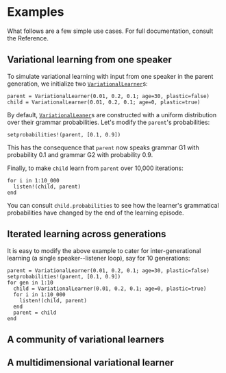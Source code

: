 # Examples

What follows are a few simple use cases. For full documentation, consult the Reference.


## Variational learning from one speaker

To simulate variational learning with input from one speaker in the parent generation, we initialize two [`VariationalLearner`](@ref)s:

```{julia}
parent = VariationalLearner(0.01, 0.2, 0.1; age=30, plastic=false)
child = VariationalLearner(0.01, 0.2, 0.1; age=0, plastic=true)
```

By default, [`VariationalLeaner`](@ref)s are constructed with a uniform distribution over their grammar probabilities. Let's modify the `parent`'s probabilities:

```{julia}
setprobabilities!(parent, [0.1, 0.9])
```

This has the consequence that `parent` now speaks grammar G1 with probability 0.1 and grammar G2 with probability 0.9.

Finally, to make `child` learn from `parent` over 10,000 iterations:

```{julia}
for i in 1:10_000
  listen!(child, parent)
end
```

You can consult `child.probabilities` to see how the learner's grammatical probabilities have changed by the end of the learning episode.


## Iterated learning across generations

It is easy to modify the above example to cater for inter-generational learning (a single speaker--listener loop), say for 10 generations:

```{julia}
parent = VariationalLearner(0.01, 0.2, 0.1; age=30, plastic=false)
setprobabilities!(parent, [0.1, 0.9])
for gen in 1:10
  child = VariationalLearner(0.01, 0.2, 0.1; age=0, plastic=true)
  for i in 1:10_000
    listen!(child, parent)
  end
  parent = child
end
```


## A community of variational learners


## A multidimensional variational learner
